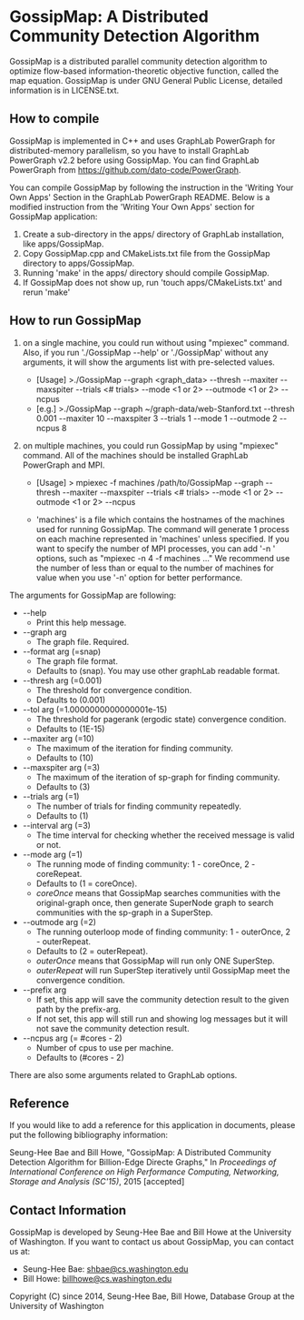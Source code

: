 # GossipMap: A Distributed Community Detection Algorithm

GossipMap is a distributed parallel community detection algorithm to optimize flow-based information-theoretic objective function, called the map equation. 
GossipMap is under GNU General Public License, detailed information is in LICENSE.txt.


## How to compile

GossipMap is implemented in C++ and uses GraphLab PowerGraph for distributed-memory parallelism,
so you have to install GraphLab PowerGraph v2.2 before using GossipMap.
You can find GraphLab PowerGraph from https://github.com/dato-code/PowerGraph.

You can compile GossipMap by following the instruction in the 'Writing Your Own Apps' Section in the GraphLab PowerGraph README.
Below is a modified instruction from the 'Writing Your Own Apps' section for GossipMap application:

1. Create a sub-directory in the apps/ directory of GraphLab installation, like apps/GossipMap.
2. Copy GossipMap.cpp and CMakeLists.txt file from the GossipMap directory to apps/GossipMap.
3. Running 'make' in the apps/ directory should compile GossipMap.  
4. If GossipMap does not show up, run 'touch apps/CMakeLists.txt' and rerun 'make'


## How to run GossipMap

1. on a single machine, you could run without using "mpiexec" command.  Also, if you run './GossipMap --help' or './GossipMap' without any arguments, it will show the arguments list with pre-selected values.

	- [Usage] >./GossipMap --graph <graph_data> --thresh <threshold> --maxiter <maxIter> --maxspiter <maxSuperIter> --trials <# trials> --mode <1 or 2> --outmode <1 or 2> --ncpus <nCores>
    - [e.g.] >./GossipMap --graph ~/graph-data/web-Stanford.txt --thresh 0.001 --maxiter 10 --maxspiter 3 --trials 1 --mode 1 --outmode 2 --ncpus 8

2. on multiple machines, you could run GossipMap by using "mpiexec" command.  All of the machines should be installed GraphLab PowerGraph and MPI.
    - [Usage] > mpiexec -f machines /path/to/GossipMap --graph <graph-data> --thresh <threshold> --maxiter <maxIter> --maxspiter <maxSuperIter> --trials <# trials> --mode <1 or 2> --outmode <1 or 2> --ncpus <nCores>

    - 'machines' is a file which contains the hostnames of the machines used for running GossipMap.
	The command will generate 1 process on each machine represented in 'machines' unless specified.
    If you want to specify the number of MPI processes, you can add '-n <nProcs>' options, such as "mpiexec -n 4 -f machines ..." 
    We recommend use the number of less than or equal to the number of machines for <nProcs> value when you use '-n' option for better performance.

The arguments for GossipMap are following:

  * --help                              
	- Print this help message.
  * --graph arg                         
	- The graph file. Required.
  * --format arg (=snap)                
	- The graph file format. 
	- Defaults to (snap). You may use other graphLab readable format.
  * --thresh arg (=0.001)               
	- The threshold for convergence condition. 
	- Defaults to (0.001)
  * --tol arg (=1.0000000000000001e-15) 
	- The threshold for pagerank (ergodic state) convergence condition. 
	- Defaults to (1E-15)
  * --maxiter arg (=10)                 
	- The maximum of the iteration for finding community. 
	- Defaults to (10)
  * --maxspiter arg (=3)                
	- The maximum of the iteration of sp-graph for finding community. 
	- Defaults to (3)
  * --trials arg (=1)                   
	- The number of trials for finding community repeatedly. 
	- Defaults to (1)
  * --interval arg (=3)                 
	- The time interval for checking whether the received message is valid or not.
  * --mode arg (=1)                     
	- The running mode of finding community: 1 - coreOnce, 2 - coreRepeat. 
	- Defaults to (1 = coreOnce).
    - _coreOnce_ means that GossipMap searches communities with the original-graph once, 
			then generate SuperNode graph to search communities with the sp-graph in a SuperStep.
  * --outmode arg (=2)                  
	- The running outerloop mode of finding community: 1 - outerOnce, 2 - outerRepeat. 
	- Defaults to (2 = outerRepeat).
    - _outerOnce_ means that GossipMap will run only ONE SuperStep. 
	- _outerRepeat_ will run SuperStep iteratively until GossipMap meet the convergence condition.
  * --prefix arg                        
	- If set, this app will save the community detection result to the given path by the prefix-arg.
    - If not set, this app will still run and showing log messages but it will not save the community detection result.
  * --ncpus arg (= #cores - 2)          
	- Number of cpus to use per machine. 
	- Defaults to (#cores - 2)

There are also some arguments related to GraphLab options.

## Reference

If you would like to add a reference for this application in documents, please put the following bibliography information:

Seung-Hee Bae and Bill Howe, 
"GossipMap: A Distributed Community Detection Algorithm for Billion-Edge Directe Graphs,"
In *Proceedings of International Conference on High Performance Computing, 
Networking, Storage and Analysis (SC'15)*, 2015 [accepted]


## Contact Information

GossipMap is developed by Seung-Hee Bae and Bill Howe at the University of Washington.
If you want to contact us about GossipMap, you can contact us at:
    
* Seung-Hee Bae: shbae@cs.washington.edu
* Bill Howe: billhowe@cs.washington.edu

Copyright (C) since 2014,  Seung-Hee Bae, Bill Howe, Database Group at the University of Washington

